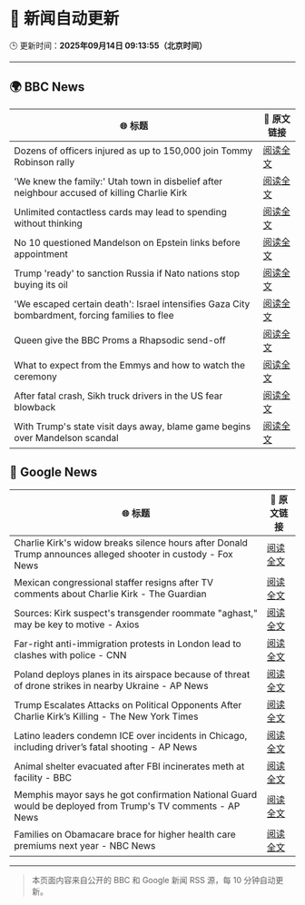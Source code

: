 # 🧠 新闻自动更新

🕒 更新时间：**2025年09月14日 09:13:55（北京时间）**

---

## 🌍 BBC News

| 🌐 标题 | 🔗 原文链接 |
|--------|-------------|
| Dozens of officers injured as up to 150,000 join Tommy Robinson rally | [阅读全文](https://www.bbc.com/news/articles/cwydezxl0xlo?at_medium=RSS&at_campaign=rss) |
| 'We knew the family:' Utah town in disbelief after neighbour accused of killing Charlie Kirk | [阅读全文](https://www.bbc.com/news/articles/czew1nz17rro?at_medium=RSS&at_campaign=rss) |
| Unlimited contactless cards may lead to spending without thinking | [阅读全文](https://www.bbc.com/news/articles/cevzepl3vz1o?at_medium=RSS&at_campaign=rss) |
| No 10 questioned Mandelson on Epstein links before appointment | [阅读全文](https://www.bbc.com/news/articles/cn82rdmzr20o?at_medium=RSS&at_campaign=rss) |
| Trump 'ready' to sanction Russia if Nato nations stop buying its oil | [阅读全文](https://www.bbc.com/news/articles/c62zxp1y5lwo?at_medium=RSS&at_campaign=rss) |
| 'We escaped certain death': Israel intensifies Gaza City bombardment, forcing families to flee | [阅读全文](https://www.bbc.com/news/articles/c20v15j9l3wo?at_medium=RSS&at_campaign=rss) |
| Queen give the BBC Proms a Rhapsodic send-off | [阅读全文](https://www.bbc.com/news/articles/cwyn7lq1q1ro?at_medium=RSS&at_campaign=rss) |
| What to expect from the Emmys and how to watch the ceremony | [阅读全文](https://www.bbc.com/news/articles/c1mxlm42l9vo?at_medium=RSS&at_campaign=rss) |
| After fatal crash, Sikh truck drivers in the US fear blowback | [阅读全文](https://www.bbc.com/news/articles/cy4rmymrl2ro?at_medium=RSS&at_campaign=rss) |
| With Trump's state visit days away, blame game begins over Mandelson scandal | [阅读全文](https://www.bbc.com/news/articles/cp8j2d5xm78o?at_medium=RSS&at_campaign=rss) |

## 📰 Google News

| 🌐 标题 | 🔗 原文链接 |
|--------|-------------|
| Charlie Kirk's widow breaks silence hours after Donald Trump announces alleged shooter in custody - Fox News | [阅读全文](https://news.google.com/rss/articles/CBMikgFBVV95cUxObUF1VEZJV0dEaGU5bnUyNlEzNFBwcEJnRmZpak9hYVV2TUJBN3JvZjVtSGJBMTF0bjVhWkFJVTFnSHRLMjZaNzdnRmY4YmdNd0ttUFNJZldTUW5VeTVxVUpzZUQwSDNEc2lQaUV5YjVvT1NGYWlncXdBMDZmLUlxZXhzbmh2NDA3bnNxc0EyenZrZ9IBlwFBVV95cUxPMWNNNld1OGZGbGJTV2NOb19nVlRmU0laNmFTVUtxNmFwVTJ4bVcyRUFDT3NJaGJsUlhlS3dqUWFfUWo4T2FmYTZJUVFjYXZmMThsZUhlZDk2N0YzR3N3Z2R0ZWUxVC1Ub0VZTW4xUi1ZbVQyekhrWGd5dzZUOEV2M0ZPbHhXQmx2TWxKQUJXR1dzdHh4ZENZ?oc=5) |
| Mexican congressional staffer resigns after TV comments about Charlie Kirk - The Guardian | [阅读全文](https://news.google.com/rss/articles/CBMinwFBVV95cUxNN3l2ZFFmZmJ4UDJYS1kyNHk3Q1pXRlFGTmd4cmhacHVVOVVXZDFHQ0Z6LW9aRk9ZSXJiTm9GMTl2N2xGRkxNWTVrbE10eVVBWl8wbWJ6RFJsRjhEMWd3WnUtX3F2ZGExTmIycTBjSzUtNWNKcEdoR3FQeGliU2RkREk3NUJHZXNzNTd6bjhfZkNIWXFtREJqUjRpU0JvUVU?oc=5) |
| Sources: Kirk suspect's transgender roommate "aghast," may be key to motive - Axios | [阅读全文](https://news.google.com/rss/articles/CBMidEFVX3lxTFBfZVpRTGlWekZTNzA5RHJjRXBsMy1GbmRkd2JVcktDenROTGlNaEFtRWU3MXdhVWtaMll4ajI0ajlyUjBWVFl5VmN5OVUwSkxXalhEdUJtRGJsbVBOMkhxQmJvN1RrNm5yVjkzRDN1czMxaklS?oc=5) |
| Far-right anti-immigration protests in London lead to clashes with police - CNN | [阅读全文](https://news.google.com/rss/articles/CBMijgFBVV95cUxPRXYzNlBsYjF5d2tOTU5kRXRzVlk4bmR4M2tCeVE1MkgwV0JaWk40X0VmSjZvNmF5LVpWbVAwWHAwcUdRVWhIcG1UWThYanQ0aWlta0JIWjZHa0hvWk5PR3NlM1RjYmQwQ0Q1UzhsbG55dFNicnBGR2c2cjlLS3pZczdmeEhETHFOUjlxZVdB?oc=5) |
| Poland deploys planes in its airspace because of threat of drone strikes in nearby Ukraine - AP News | [阅读全文](https://news.google.com/rss/articles/CBMipwFBVV95cUxQME50WGNkdGtQRFJrSWwwbU1GWW5fc2NiSW5uY29aNnlDQ0djXzJYMGx5cFVBbjR1cVBBYmxqbVNoRWN6Qm50RUluYzJVTFViNzA3Uzl5VmZmT2taeWdmQmJrY0NHV0lXVTFvYmJJSVBIWWY4QU8telJQQTUzblBBOGdhX1poUmxyZHh3clhTT25VZUpiOUFFLVZMU2FoTkoyX3FHTVF6NA?oc=5) |
| Trump Escalates Attacks on Political Opponents After Charlie Kirk’s Killing - The New York Times | [阅读全文](https://news.google.com/rss/articles/CBMiigFBVV95cUxNbGZ6Uk55Ylo2bzBWSFlIbXB3T1NGeWp6di1IeUVDR1A3ZFM0dy1VU3k3RFQwbzUyQWlqMXc2NXVQSllyRVR0VXJLOG84VEltSGpYeGpNYkpMSjA5SU94UnYwemhwZmlFcXdtRW5qbHNuY19OT19GSVMwOXkwc3M1Y1NNVXg3aDdubkE?oc=5) |
| Latino leaders condemn ICE over incidents in Chicago, including driver’s fatal shooting - AP News | [阅读全文](https://news.google.com/rss/articles/CBMikgFBVV95cUxQclpna05fT1NjUmVPbk8zbFplM1F3eG1pNG5HRzIyaElzeWtrUW1mZTZkN19EXzdZcEdhcTdXaFM5QXQ2NXNXbzkyd1U2TEc1V3NEYkFVQzROQnQzNGtIR1FRdGZDSzhQcGNfM2dObmt5LUJiZ3RzSUtjUXdjek93NjdmM1F4SlBoc2ZhX0VrdGtVdw?oc=5) |
| Animal shelter evacuated after FBI incinerates meth at facility - BBC | [阅读全文](https://news.google.com/rss/articles/CBMiWkFVX3lxTE1BWUFCWXZEbEpKQThFUnBpRXZqN3F6R2tBSVFvV0R3OXlvdllvTms2dUxNRG1IZ2NBYTI3THlhLU1JWkNrU0ptZkhQbWpTVExGdDAtWFEzUEZ3UdIBX0FVX3lxTE1ZbU5LNkplUGVKSjNWUDJVTTZhc0dNVXZfRXRzWGFpZXd0R2E3UmZuMmNvRW1LV3NTV0VFSlkzTUk3ZmxKX3k3OGs2NXpDdEV6RjF4aXF6Unh3SGIzcHhR?oc=5) |
| Memphis mayor says he got confirmation National Guard would be deployed from Trump's TV comments - AP News | [阅读全文](https://news.google.com/rss/articles/CBMikgFBVV95cUxPa00wYjhqMWZ0N0VwLWFEVi1XUDZoV3pfaVQ4a2ZxTE5WUTZIRWU4QkM1Z0xYYUdkTERYenFLeklTaURudU9ITUFYSDc5UDJtZ0FhZjVENG1ObVhHWUtqSlVrTmFWd3hkeUJLR1Y2aGd4amVLSGR3eXZsR0lRRkxWdVRaMWhyVnl5dEM1LXBxLWU2dw?oc=5) |
| Families on Obamacare brace for higher health care premiums next year - NBC News | [阅读全文](https://news.google.com/rss/articles/CBMipwFBVV95cUxOcFl5blZpSXBlb3djNzhUbHB6QWFvQWlGRDhqaDNhYmZidE56Uml5OTR6VkY0ZTJqZURzdG1qdnZlTlhIcGFRSmR0OXRpVko3dUZaRFFreGRUMzNjRmMtWS1veFRwcXByeEN2YkdfU2d2TklNQVd1RnF0MFFzdnpZN0ZuUWcwSFEwSjFtaTJUTXowM0pFRTZhXy1uTDcxT2toUHBTZVVWONIBVkFVX3lxTE1zMUNfTnF1S29fY2tITlFObjZDeTVvYlhRQTRKRk40Y0RHbmwwTVJQcWd5dzB4YlBGQ0tWTDh5OGZHNlEyTjA5TF9QRHNDQThjUDlCQU93?oc=5) |

---
> 本页面内容来自公开的 BBC 和 Google 新闻 RSS 源，每 10 分钟自动更新。